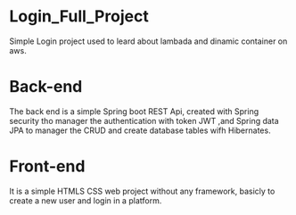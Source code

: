 # Login_Full_Project

Simple Login project used to leard about lambada and  dinamic container on aws.

# Back-end

The back end is a simple Spring boot REST Api, created with Spring security tho manager the authentication with token JWT ,and Spring data JPA to manager the CRUD and create database tables wifh Hibernates.

# Front-end

It is a simple HTMLS CSS web project without any framework, basicly to create a new user and login in a platform.
